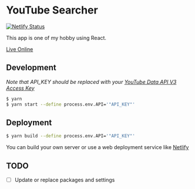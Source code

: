 # YouTube Searcher
[![Netlify Status](https://api.netlify.com/api/v1/badges/513459bc-b1bc-4ada-b0f8-b3662cf38d41/deploy-status)](https://app.netlify.com/sites/201905-youtube-search/deploys)

This app is one of my hobby using React.

[Live Online](https://youtube-search.oootoko.net)

## Development

_Note that API_KEY should be replaced with your [YouTube Data API V3 Access Key](https://console.developers.google.com/apis/credentials)_

```sh
$ yarn
$ yarn start --define process.env.API='"API_KEY"'
```

## Deployment

```sh
$ yarn build --define process.env.API='"API_KEY"'
```

You can build your own server or use a web deployment service like [Netlify](https://www.netlify.com/)

## TODO

- [ ] Update or replace packages and settings
